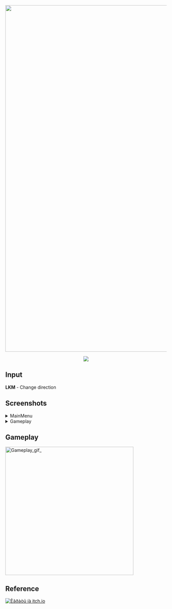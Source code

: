 <p align="center">
      <img src="https://github.com/user-attachments/assets/aa11a11c-920d-473b-b763-a5d6e282f12d" alt="Project Logo" width="1080">
</p>

<p align="center">
    <img src="https://img.shields.io/badge/Unity-2022.3.29f1-purple?style=plastic&logo=Unity&logoColor=purple&logoSize=auto&labelColor=black">
</p>

## Input

**LKM** - Change direction

## Screenshots

<details><summary>MainMenu</summary>

<div style="display: flex; gap: 10px; flex-wrap: wrap;">
  <img src="https://github.com/user-attachments/assets/0df69b95-fdfe-4456-bada-5db33b9798d8" alt="MainMenu" style="width: 256px;">
</div>

</details>

<details><summary>Gameplay</summary>

<div style="display: flex; gap: 10px; flex-wrap: wrap;">
  <img src="https://github.com/user-attachments/assets/37bd9138-3b6d-4935-8e5d-8c363f0db7ff" alt="Screnshot1" style="width: 256px;">
  <img src="https://github.com/user-attachments/assets/172c74f3-797e-4ccf-a1a1-69dec5de1462" alt="Screnshot2" style="width: 256px;">
  <img src="https://github.com/user-attachments/assets/70960cb6-b8c9-46e8-a85f-0c411b42f7bd" alt="Screnshot3" style="width: 256px;">
</div>

</details>

## Gameplay

<p align="left">
      <img src="https://github.com/user-attachments/assets/b929d9ca-fa6e-4ed8-8a15-1e259f82fe1d" alt="Gameplay_gif_" width="400">
</p>

## Reference

[![Èãðàòü íà itch.io](https://img.shields.io/badge/Ithc_io-play_now-purple?style=plastic&logo=Itch.io&logoColor=purple&logoSize=auto&label=Itch.io&labelColor=black)](https://igorchek.itch.io/dot-rescue)
